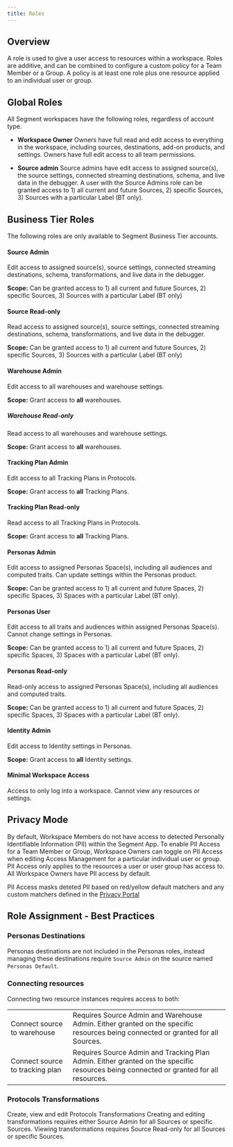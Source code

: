 ```yaml
---
title: Roles
---
```


## Overview

A role is used to give a user access to resources within a workspace. Roles are additive, and can be combined to configure a custom policy for a Team Member or a Group. A policy is at least one role plus one resource applied to an individual user or group.

## Global Roles

All Segment workspaces have the following roles, regardless of account type.

  - **Workspace Owner**
    Owners have full read and edit access to everything in the workspace, including sources, destinations, add-on products, and settings. Owners have full edit access to all team permissions.

  - **Source admin**
    Source admins have edit access to assigned source(s), the source settings, connected streaming destinations, schema, and live data in the debugger. A user with the Source Admins role can be granted access to 1) all current and future Sources, 2) specific Sources, 3) Sources with a particular Label (BT only).


## Business Tier Roles

The following roles are only available to Segment Business Tier accounts.

#### Source Admin
Edit access to assigned source(s), source settings, connected streaming destinations, schema, transformations, and live data in the debugger.

**Scope:** Can be granted access to 1) all current and future Sources, 2) specific Sources, 3) Sources with a particular Label (BT only)

#### Source Read-only
Read access to assigned source(s), source settings, connected streaming destinations, schema, transformations, and live data in the debugger.

**Scope:** Can be granted access to 1) all current and future Sources, 2) specific Sources, 3) Sources with a particular Label (BT only)

#### Warehouse Admin
Edit access to all warehouses and warehouse settings.

**Scope:** Grant access to **all** warehouses.

##### Warehouse Read-only
Read access to all warehouses and warehouse settings.

**Scope:** Grant access to **all** warehouses.

#### Tracking Plan Admin
Edit access to all Tracking Plans in Protocols.

**Scope:** Grant access to **all** Tracking Plans.

#### Tracking Plan Read-only
Read access to all Tracking Plans in Protocols.

**Scope:** Grant access to **all** Tracking Plans.

#### Personas Admin
Edit access to assigned Personas Space(s), including all audiences and computed traits. Can update settings within the Personas product.

**Scope:** Can be granted access to 1) all current and future Spaces, 2) specific Spaces, 3) Spaces with a particular Label (BT only).

#### Personas User
Edit access to all traits and audiences within assigned Personas Space(s). Cannot change settings in Personas.

**Scope:** Can be granted access to 1) all current and future Spaces, 2) specific Spaces, 3) Spaces with a particular Label (BT only).

#### Personas Read-only
Read-only access to assigned Personas Space(s), including all audiences and computed traits.

**Scope:** Can be granted access to 1) all current and future Spaces, 2) specific Spaces, 3) Spaces with a particular Label (BT only).

#### Identity Admin
Edit access to Identity settings in Personas.

**Scope:** Grant access to **all** Identity settings.

#### Minimal Workspace Access
Access to only log into a workspace. Cannot view any resources or settings.


## Privacy Mode

By default, Workspace Members do not have access to detected Personally Identifiable Information (PII) within the Segment App. To enable PII Access for a Team Member or Group, Workspace Owners can toggle on PII Access when editing Access Management for a particular individual user or group. PII Access only applies to the resources a user or user group has access to. All Workspace Owners have PII access by default.

PII Access masks deteted PII based on red/yellow default matchers and any custom matchers defined in the [Privacy Portal](/docs/privacy/portal/)

## Role Assignment - Best Practices
### Personas Destinations

Personas destinations are not included in the Personas roles, instead managing these destinations require `Source Admin` on the source named `Personas Default`.

### Connecting resources

Connecting two resource instances requires access to both:

<table>
  <tr>
    <td>Connect source to warehouse</td>
    <td>Requires Source Admin and Warehouse Admin. Either granted on the specific resources being connected or granted for all Sources.</td>
  </tr>
  <tr>
    <td>Connect source to tracking plan</td>
    <td>Requires Source Admin and Tracking Plan Admin. Either granted on the specific resources being connected or granted for all resources. </td>
  </tr>
</table>

### Protocols Transformations

Create, view and edit Protocols Transformations
Creating and editing transformations requires either Source Admin for all Sources or specific Sources. Viewing transformations requires Source Read-only for all Sources or specific Sources.
